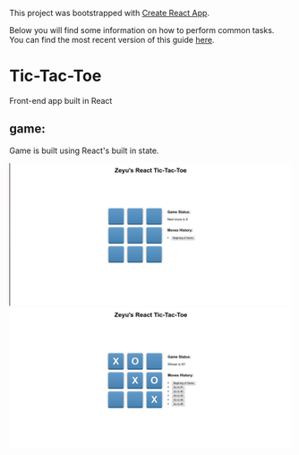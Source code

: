 This project was bootstrapped with [Create React App](https://github.com/facebookincubator/create-react-app).

Below you will find some information on how to perform common tasks.<br>
You can find the most recent version of this guide [here](https://github.com/facebookincubator/create-react-app/blob/master/packages/react-scripts/template/README.md).

# Tic-Tac-Toe
Front-end app built in React

## game:
Game is built using React's built in state. 

![alt text](public/screenshot1.png)
![alt text](public/screenshot2.png)


